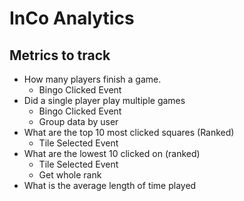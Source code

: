 # InCo Analytics

## Metrics to track

- How many players finish a game.
  - Bingo Clicked Event
- Did a single player play multiple games
  - Bingo Clicked Event
  - Group data by user
- What are the top 10 most clicked squares (Ranked)
  - Tile Selected Event
- What are the lowest 10 clicked on (ranked)
  - Tile Selected Event
  - Get whole rank
- What is the average length of time played
